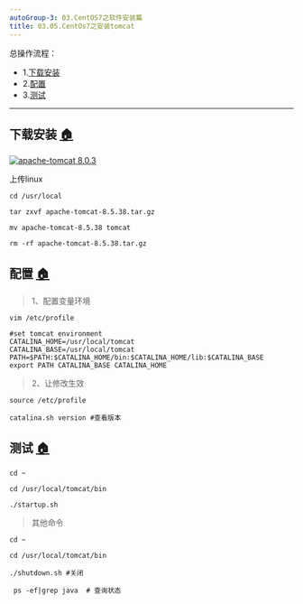 ```yaml
---
autoGroup-3: 03.CentOS7之软件安装篇
title: 03.05.CentOs7之安装tomcat
---
```


总操作流程：
- 1.[下载安装](#tomcat-01)
- 2.[配置](#tomcat-02)
- 3.[测试](#tomcat-03)

----------

## 下载安装 <a name="tomcat-01" href="#" >:house:</a>

[![](https://img.shields.io/badge/apache--tomcat-8.0.3-green.svg "apache-tomcat 8.0.3")](https://pan.baidu.com/s/1baB4TzFkYR2TcnB-EydYHA)


上传linux

```shell
cd /usr/local

tar zxvf apache-tomcat-8.5.38.tar.gz

mv apache-tomcat-8.5.38 tomcat

rm -rf apache-tomcat-8.5.38.tar.gz

```
## 配置 <a name="tomcat-02" href="#" >:house:</a>

>1、配置变量环境
```shell
vim /etc/profile
```

```shell
#set tomcat environment
CATALINA_HOME=/usr/local/tomcat
CATALINA_BASE=/usr/local/tomcat
PATH=$PATH:$CATALINA_HOME/bin:$CATALINA_HOME/lib:$CATALINA_BASE
export PATH CATALINA_BASE CATALINA_HOME
```



> 2、让修改生效

```shell
source /etc/profile

catalina.sh version #查看版本
```

## 测试 <a name="tomcat-03" href="#" >:house:</a>
```shell
cd ~

cd /usr/local/tomcat/bin

./startup.sh

```

>其他命令
```shell
cd ~

cd /usr/local/tomcat/bin

./shutdown.sh #关闭

 ps -ef|grep java  # 查询状态
```
